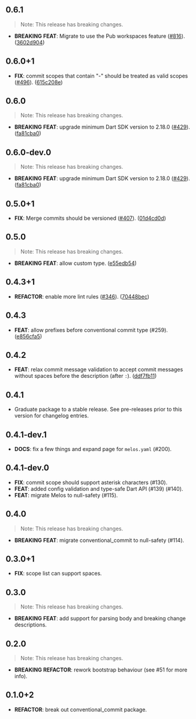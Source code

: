 ## 0.6.1

> Note: This release has breaking changes.

 - **BREAKING** **FEAT**: Migrate to use the Pub workspaces feature ([#816](https://github.com/invertase/melos/issues/816)). ([3602d904](https://github.com/invertase/melos/commit/3602d904fbde7f3fc7d918ab8413483efef42b20))

## 0.6.0+1

 - **FIX**: commit scopes that contain "-" should be treated as valid scopes ([#496](https://github.com/invertase/melos/issues/496)). ([615c208e](https://github.com/invertase/melos/commit/615c208e08bb6c7a4c159fe0a06561b0b42edd50))

## 0.6.0

> Note: This release has breaking changes.

 - **BREAKING** **FEAT**: upgrade minimum Dart SDK version to 2.18.0 ([#429](https://github.com/invertase/melos/issues/429)). ([fa81cba0](https://github.com/invertase/melos/commit/fa81cba00960ef04702d1535f57cb644ffcaeaae))

## 0.6.0-dev.0

> Note: This release has breaking changes.

 - **BREAKING** **FEAT**: upgrade minimum Dart SDK version to 2.18.0 ([#429](https://github.com/invertase/melos/issues/429)). ([fa81cba0](https://github.com/invertase/melos/commit/fa81cba00960ef04702d1535f57cb644ffcaeaae))

## 0.5.0+1

 - **FIX**: Merge commits should be versioned ([#407](https://github.com/invertase/melos/issues/407)). ([01d4cd0d](https://github.com/invertase/melos/commit/01d4cd0d01e87fa836d0bb92949a8ccccb8f8027))

## 0.5.0

> Note: This release has breaking changes.

 - **BREAKING** **FEAT**: allow custom type. ([e55edb54](https://github.com/invertase/melos/commit/e55edb54ed2bfc8cb1e2e9205831930c35ce47d8))

## 0.4.3+1

 - **REFACTOR**: enable more lint rules ([#346](https://github.com/invertase/melos/issues/346)). ([70448bec](https://github.com/invertase/melos/commit/70448bec7d8cf5f8d0a8dc8c2660e70033936329))

## 0.4.3

 - **FEAT**: allow prefixes before conventional commit type (#259). ([e856cfa5](https://github.com/invertase/melos/commit/e856cfa59f3a3c2b5bd753d2be0a1a0a512822a0))

## 0.4.2

 - **FEAT**: relax commit message validation to accept commit messages without spaces before the description (after `:`). ([ddf7fb11](https://github.com/invertase/melos/commit/ddf7fb1114926f4b27a1913c5987ffba66c79686))

## 0.4.1

 - Graduate package to a stable release. See pre-releases prior to this version for changelog entries.

## 0.4.1-dev.1

 - **DOCS**: fix a few things and expand page for `melos.yaml` (#200).

## 0.4.1-dev.0

 - **FIX**: commit scope should support asterisk characters (#130).
 - **FEAT**: added config validation and type-safe Dart API (#139) (#140).
 - **FEAT**: migrate Melos to null-safety (#115).

## 0.4.0

> Note: This release has breaking changes.

 - **BREAKING** **FEAT**: migrate conventional_commit to null-safety (#114).

## 0.3.0+1

 - **FIX**: scope list can support spaces.

## 0.3.0

> Note: This release has breaking changes.

 - **BREAKING** **FEAT**: add support for parsing body and breaking change descriptions.

## 0.2.0

> Note: This release has breaking changes.

 - **BREAKING** **REFACTOR**: rework bootstrap behaviour (see #51 for more info).

## 0.1.0+2

 - **REFACTOR**: break out conventional_commit package.

